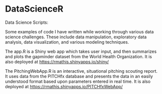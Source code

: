 # DataScienceR
Data Science Scripts:

Some examples of code I have written while working through various data science challenges. These include data manipulation, exploratory data analysis, data visualization, and various modeling techniques.

The app.R is a Shiny web app which takes user input, and then summarizes and plots the gapminder dataset from the World Health Organization. It is also deployed at https://rmathis.shinyapps.io/shiny/

The PitchingWebApp.R is an interactive, situational pitching scouting report. It uses data from the PITCHfx database and presents the data in an easily understood format based upon parameters entered in real time. It is also deployed at https://rmathis.shinyapps.io/PITCHfxWebApp/
